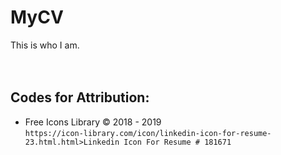 # MyCV
This is who I am.
<br><br><br>
## Codes for Attribution:
- Free Icons Library © 2018 - 2019<br>
```https://icon-library.com/icon/linkedin-icon-for-resume-23.html.html>Linkedin Icon For Resume # 181671```
